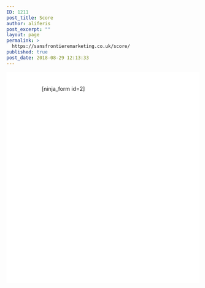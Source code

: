 ```yaml
---
ID: 1211
post_title: Score
author: aliferis
post_excerpt: ""
layout: page
permalink: >
  https://sansfrontieremarketing.co.uk/score/
published: true
post_date: 2018-08-29 12:13:33
---
```

<div  id="pac-container" style="background-color: #fff; background-image: url('/pacman/page-bg.jpg');padding: 20px;"><div style="padding:15px;background-color:#fff; background-image: url('/pacman/data/img/gui/title.png'); background-repeat:no-repeat; background-position: center -10px; width:320px; height:480px; margin-left:auto; margin-right:auto;">[ninja_form id=2]</div></div>